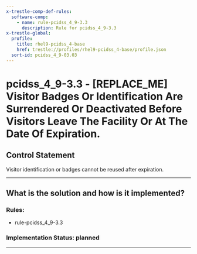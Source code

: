 ```yaml
---
x-trestle-comp-def-rules:
  software-comp:
    - name: rule-pcidss_4_9-3.3
      description: Rule for pcidss_4_9-3.3
x-trestle-global:
  profile:
    title: rhel9-pcidss_4-base
    href: trestle://profiles/rhel9-pcidss_4-base/profile.json
  sort-id: pcidss_4_9-03.03
---
```


# pcidss_4_9-3.3 - \[REPLACE_ME\] Visitor Badges Or Identification Are Surrendered Or Deactivated Before Visitors Leave The Facility Or At The Date Of Expiration.

## Control Statement

Visitor identification or badges cannot be reused after expiration.

______________________________________________________________________

## What is the solution and how is it implemented?

<!-- For implementation status enter one of: implemented, partial, planned, alternative, not-applicable -->

<!-- Note that the list of rules under ### Rules: is read-only and changes will not be captured after assembly to JSON -->

<!-- Add control implementation description here for control: pcidss_4_9-3.3 -->

### Rules:

  - rule-pcidss_4_9-3.3

### Implementation Status: planned

______________________________________________________________________
